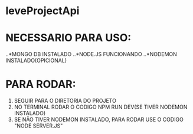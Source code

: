 # leveProjectApi


# NECESSARIO PARA USO:

..*MONGO DB INSTALADO
..*NODE.JS FUNCIONANDO
..*NODEMON INSTALADO(OPICIONAL)

# PARA RODAR:
1. SEGUIR PARA O DIRETORIA DO PROJETO
2. NO TERMINAL RODAR O CODIGO NPM RUN DEV(SE TIVER NODEMON INSTALADO)
3. SE NÃO TIVER NODEMON INSTALADO, PARA RODAR USE O CODIGO "NODE SERVER.JS"
